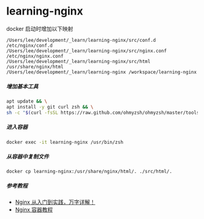 # learning-nginx

docker 启动时增加以下映射

```text
/Users/lee/development/_learn/learning-nginx/src/conf.d /etc/nginx/conf.d
/Users/lee/development/_learn/learning-nginx/src/nginx.conf /etc/nginx/nginx.conf
/Users/lee/development/_learn/learning-nginx/src/html /usr/share/nginx/html
/Users/lee/development/_learn/learning-nginx /workspace/learning-nginx
```

##### 增加基本工具

```bash
apt update && \
apt install -y git curl zsh && \
sh -c "$(curl -fsSL https://raw.github.com/ohmyzsh/ohmyzsh/master/tools/install.sh)"
```

##### 进入容器

```bash
docker exec -it learning-nginx /usr/bin/zsh
```

##### 从容器中复制文件

```
docker cp learning-nginx:/usr/share/nginx/html/. ./src/html/.
```

##### 参考教程

- [Nginx 从入门到实践，万字详解！](https://juejin.cn/post/6844904144235413512)
- [Nginx 容器教程](https://www.ruanyifeng.com/blog/2018/02/nginx-docker.html)
